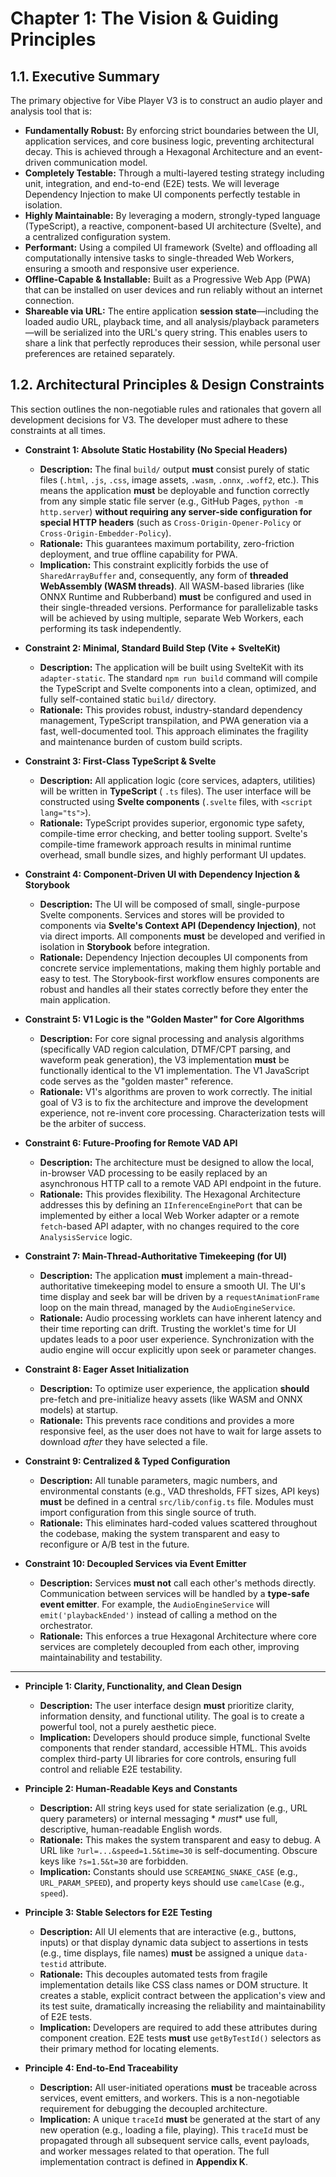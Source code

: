 # Chapter 1: The Vision & Guiding Principles

## 1.1. Executive Summary

The primary objective for Vibe Player V3 is to construct an audio player and analysis tool that is:

* **Fundamentally Robust:** By enforcing strict boundaries between the UI, application services, and core business
  logic, preventing architectural decay. This is achieved through a Hexagonal Architecture and an event-driven
  communication model.
* **Completely Testable:** Through a multi-layered testing strategy including unit, integration, and end-to-end (E2E)
  tests. We will leverage Dependency Injection to make UI components perfectly testable in isolation.
* **Highly Maintainable:** By leveraging a modern, strongly-typed language (TypeScript), a reactive, component-based UI
  architecture (Svelte), and a centralized configuration system.
* **Performant:** Using a compiled UI framework (Svelte) and offloading all computationally intensive tasks to
  single-threaded Web Workers, ensuring a smooth and responsive user experience.
* **Offline-Capable & Installable:** Built as a Progressive Web App (PWA) that can be installed on user devices and run
  reliably without an internet connection.
* **Shareable via URL:** The entire application **session state**—including the loaded audio URL, playback time, and all analysis/playback parameters—will be serialized into the URL's query string. This enables users to share a link that perfectly reproduces their session, while personal user preferences are retained separately.

## 1.2. Architectural Principles & Design Constraints

This section outlines the non-negotiable rules and rationales that govern all development decisions for V3. The
developer must adhere to these constraints at all times.

* **Constraint 1: Absolute Static Hostability (No Special Headers)**
    * **Description:** The final `build/` output **must** consist purely of static files (`.html`, `.js`, `.css`, image
      assets, `.wasm`, `.onnx`, `.woff2`, etc.). This means the application **must** be deployable and function
      correctly from any simple static file server (e.g., GitHub Pages, `python -m http.server`) **without requiring any
      server-side configuration for special HTTP headers** (such as `Cross-Origin-Opener-Policy` or
      `Cross-Origin-Embedder-Policy`).
    * **Rationale:** This guarantees maximum portability, zero-friction deployment, and true offline capability for PWA.
    * **Implication:** This constraint explicitly forbids the use of `SharedArrayBuffer` and, consequently, any form of
      **threaded WebAssembly (WASM threads)**. All WASM-based libraries (like ONNX Runtime and Rubberband) **must** be
      configured and used in their single-threaded versions. Performance for parallelizable tasks will be achieved by
      using multiple, separate Web Workers, each performing its task independently.

* **Constraint 2: Minimal, Standard Build Step (Vite + SvelteKit)**
    * **Description:** The application will be built using SvelteKit with its `adapter-static`. The standard
      `npm run build` command will compile the TypeScript and Svelte components into a clean, optimized, and fully
      self-contained static `build/` directory.
    * **Rationale:** This provides robust, industry-standard dependency management, TypeScript transpilation, and PWA
      generation via a fast, well-documented tool. This approach eliminates the fragility and maintenance burden of
      custom build scripts.

* **Constraint 3: First-Class TypeScript & Svelte**
    * **Description:** All application logic (core services, adapters, utilities) will be written in **TypeScript** (
      `.ts` files). The user interface will be constructed using **Svelte components** (`.svelte` files, with
      `<script lang="ts">`).
    * **Rationale:** TypeScript provides superior, ergonomic type safety, compile-time error checking, and better
      tooling support. Svelte's compile-time framework approach results in minimal runtime overhead, small bundle sizes,
      and highly performant UI updates.

* **Constraint 4: Component-Driven UI with Dependency Injection & Storybook**
    * **Description:** The UI will be composed of small, single-purpose Svelte components. Services and stores will be
      provided to components via **Svelte's Context API (Dependency Injection)**, not via direct imports. All components
      **must** be developed and verified in isolation in **Storybook** before integration.
    * **Rationale:** Dependency Injection decouples UI components from concrete service implementations, making them
      highly portable and easy to test. The Storybook-first workflow ensures components are robust and handles all their
      states correctly before they enter the main application.

* **Constraint 5: V1 Logic is the "Golden Master" for Core Algorithms**
    * **Description:** For core signal processing and analysis algorithms (specifically VAD region calculation, DTMF/CPT
      parsing, and waveform peak generation), the V3 implementation **must** be functionally identical to the V1
      implementation. The V1 JavaScript code serves as the "golden master" reference.
    * **Rationale:** V1's algorithms are proven to work correctly. The initial goal of V3 is to fix the architecture and
      improve the development experience, not re-invent core processing. Characterization tests will be the arbiter of
      success.

* **Constraint 6: Future-Proofing for Remote VAD API**
    * **Description:** The architecture must be designed to allow the local, in-browser VAD processing to be easily
      replaced by an asynchronous HTTP call to a remote VAD API endpoint in the future.
    * **Rationale:** This provides flexibility. The Hexagonal Architecture addresses this by defining an
      `IInferenceEnginePort` that can be implemented by either a local Web Worker adapter or a remote `fetch`-based API
      adapter, with no changes required to the core `AnalysisService` logic.

* **Constraint 7: Main-Thread-Authoritative Timekeeping (for UI)**
    * **Description:** The application **must** implement a main-thread-authoritative timekeeping model to ensure a
      smooth UI. The UI's time display and seek bar will be driven by a `requestAnimationFrame` loop on the main thread,
      managed by the `AudioEngineService`.
    * **Rationale:** Audio processing worklets can have inherent latency and their time reporting can drift. Trusting
      the worklet's time for UI updates leads to a poor user experience. Synchronization with the audio engine will
      occur explicitly upon seek or parameter changes.

* **Constraint 8: Eager Asset Initialization**
    * **Description:** To optimize user experience, the application **should** pre-fetch and pre-initialize heavy
      assets (like WASM and ONNX models) at startup.
    * **Rationale:** This prevents race conditions and provides a more responsive feel, as the user does not have to
      wait for large assets to download *after* they have selected a file.

* **Constraint 9: Centralized & Typed Configuration**
    * **Description:** All tunable parameters, magic numbers, and environmental constants (e.g., VAD thresholds, FFT
      sizes, API keys) **must** be defined in a central `src/lib/config.ts` file. Modules must import configuration from
      this single source of truth.
    * **Rationale:** This eliminates hard-coded values scattered throughout the codebase, making the system transparent
      and easy to reconfigure or A/B test in the future.

* **Constraint 10: Decoupled Services via Event Emitter**
    * **Description:** Services **must not** call each other's methods directly. Communication between services will be
      handled by a **type-safe event emitter**. For example, the `AudioEngineService` will `emit('playbackEnded')`
      instead of calling a method on the orchestrator.
    * **Rationale:** This enforces a true Hexagonal Architecture where core services are completely decoupled from each
      other, improving maintainability and testability.

---

* **Principle 1: Clarity, Functionality, and Clean Design**
    * **Description:** The user interface design **must** prioritize clarity, information density, and functional
      utility. The goal is to create a powerful tool, not a purely aesthetic piece.
    * **Implication:** Developers should produce simple, functional Svelte components that render standard, accessible
      HTML. This avoids complex third-party UI libraries for core controls, ensuring full control and reliable E2E
      testability.

* **Principle 2: Human-Readable Keys and Constants**
    * **Description:** All string keys used for state serialization (e.g., URL query parameters) or internal messaging *
      *must** use full, descriptive, human-readable English words.
    * **Rationale:** This makes the system transparent and easy to debug. A URL like `?url=...&speed=1.5&time=30` is
      self-documenting. Obscure keys like `?s=1.5&t=30` are forbidden.
    * **Implication:** Constants should use `SCREAMING_SNAKE_CASE` (e.g., `URL_PARAM_SPEED`), and property keys should
      use `camelCase` (e.g., `speed`).

* **Principle 3: Stable Selectors for E2E Testing**
    * **Description:** All UI elements that are interactive (e.g., buttons, inputs) or that display dynamic data subject
      to assertions in tests (e.g., time displays, file names) **must** be assigned a unique `data-testid` attribute.
    * **Rationale:** This decouples automated tests from fragile implementation details like CSS class names or DOM
      structure. It creates a stable, explicit contract between the application's view and its test suite, dramatically
      increasing the reliability and maintainability of E2E tests.
    * **Implication:** Developers are required to add these attributes during component creation. E2E tests **must** use
      `getByTestId()` selectors as their primary method for locating elements.

* **Principle 4: End-to-End Traceability**
    * **Description:** All user-initiated operations **must** be traceable across services, event emitters, and workers.
      This is a non-negotiable requirement for debugging the decoupled architecture.
    * **Implication:** A unique `traceId` **must** be generated at the start of any new operation (e.g., loading a file,
      playing). This `traceId` must be propagated through all subsequent service calls, event payloads, and worker
      messages related to that operation. The full implementation contract is defined in **Appendix K**.